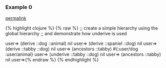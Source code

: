 ### Example 0
[permalink](#example-0)

{% highlight clojure %}
{% raw %}
;; create a simple hierarchy using the global hierarchy
;; and demonstrate how underive is used

user=> (derive ::dog ::animal)
nil
user=> (derive ::spaniel ::dog)
nil
user=> (derive ::tabby ::dog)
nil
user=> (ancestors ::tabby)
#{:user/dog :user/animal}
user=> (underive ::tabby ::dog)
nil
user=> (ancestors ::tabby)
nil
user=>{% endraw %}
{% endhighlight %}


